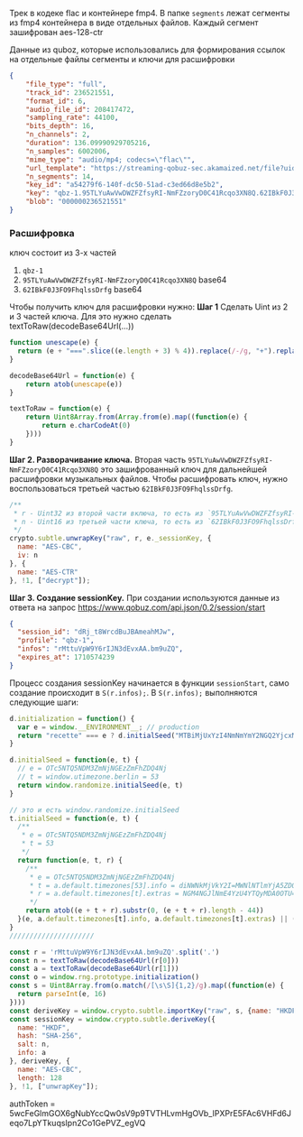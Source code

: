 Трек в кодеке flac и контейнере fmp4. В папке `segments` лежат сегменты из fmp4 контейнера в виде отдельных файлов. Каждый сегмент зашифрован aes-128-ctr

Данные из quboz, которые использовались для формирования ссылок на отдельные файлы сегменты и ключи для расшифровки
```json
{
    "file_type": "full",
    "track_id": 236521551,
    "format_id": 6,
    "audio_file_id": 208417472,
    "sampling_rate": 44100,
    "bits_depth": 16,
    "n_channels": 2,
    "duration": 136.09990929705216,
    "n_samples": 6002006,
    "mime_type": "audio/mp4; codecs=\"flac\"",
    "url_template": "https://streaming-qobuz-sec.akamaized.net/file?uid=2971018&eid=236521551&fmt=6&fid=208417472&profile=sec-1&s=$SEGMENT$&app_id=950096963&cid=2105596&etsp=1710624428&hmac=eqZl7-8RdGW5sm4EWNYjhevc-yU",
    "n_segments": 14,
    "key_id": "a54279f6-140f-dc50-51ad-c3ed66d8e5b2",
    "key": "qbz-1.95TLYuAwVwDWZFZfsyRI-NmFZzoryD0C41Rcqo3XN8Q.62IBkF0J3FO9FhqlssDrfg",
    "blob": "000000236521551"
}
```
### Расшифровка
ключ состоит из 3-х частей
1. `qbz-1`
2. `95TLYuAwVwDWZFZfsyRI-NmFZzoryD0C41Rcqo3XN8Q` base64
3. `62IBkF0J3FO9FhqlssDrfg` base64

Чтобы получить ключ для расшифровки нужно:
**Шаг 1**
Сделать Uint из 2 и 3 частей ключа. Для это нужно сделать textToRaw(decodeBase64Url(...))
```js
function unescape(e) {
  return (e + "===".slice((e.length + 3) % 4)).replace(/-/g, "+").replace(/_/g, "/")
}

decodeBase64Url = function(e) {
    return atob(unescape(e))
}

textToRaw = function(e) {
    return Uint8Array.from(Array.from(e).map((function(e) {
        return e.charCodeAt(0)
    })))
}
```
**Шаг 2. Разворачивание ключа.** Вторая часть `95TLYuAwVwDWZFZfsyRI-NmFZzoryD0C41Rcqo3XN8Q` это зашифрованный ключ для дальнейшей расшифровки музыкальных файлов.
Чтобы расшифровать ключ, нужно воспользоваться третьей частью `62IBkF0J3FO9FhqlssDrfg`.
```js
/**
 * r - Uint32 из второй части включа, то есть из `95TLYuAwVwDWZFZfsyRI-NmFZzoryD0C41Rcqo3XN8Q`
 * n - Uint16 из третьей части ключа, то есть из `62IBkF0J3FO9FhqlssDrfg`
 */
crypto.subtle.unwrapKey("raw", r, e._sessionKey, {
  name: "AES-CBC",
  iv: n
}, {
  name: "AES-CTR"
}, !1, ["decrypt"]);
```
**Шаг 3. Создание sessionKey.**
При создании используются данные из ответа на запрос https://www.qobuz.com/api.json/0.2/session/start
```json
{
  "session_id": "dRj_t8WrcdBuJBAmeahMJw",
  "profile": "qbz-1",
  "infos": "rMttuVpW9Y6rIJN3dEvxAA.bm9uZQ",
  "expires_at": 1710574239
}
```
Процесс создания sessionKey начинается в функции `sessionStart`, само создание происходит в `S(r.infos);`.
В `S(r.infos);` выполняются следующие шаги:

```js
d.initialization = function() {
  var e = window.__ENVIRONMENT__; // production
  return "recette" === e ? d.initialSeed("MTBiMjUxYzI4NmNmYmY2NGQ2YjcxMD", window.utimezone.london) : "integration" === e ? d.initialSeed("MmFiNzEzMWQzODM2MjNjZjQwM2NmM2", window.utimezone.algier) : d.initialSeed("OTc5NTQ5NDM3ZmNjNGEzZmFhZDQ4Nj", window.utimezone.berlin)
}

d.initialSeed = function(e, t) {
  // e = OTc5NTQ5NDM3ZmNjNGEzZmFhZDQ4Nj
  // t = window.utimezone.berlin = 53
  return window.randomize.initialSeed(e, t)
}

// это и есть window.randomize.initialSeed
t.initialSeed = function(e, t) {
  /**
   * e = OTc5NTQ5NDM3ZmNjNGEzZmFhZDQ4Nj
   * t = 53
   */
  return function(e, t, r) {
    /**
     * e = OTc5NTQ5NDM3ZmNjNGEzZmFhZDQ4Nj
     * t = a.default.timezones[53].info = diNWNkMjVkY2I=MWNlNTlmYjA5ZDQ2
     * r = a.default.timezones[t].extras = NGM4NGJlNmE4YzU4YTQyMDA0OTU=
     */
    return atob((e + t + r).substr(0, (e + t + r).length - 44))
  }(e, a.default.timezones[t].info, a.default.timezones[t].extras) || (new Date).getTime()
}
/////////////////////

const r = 'rMttuVpW9Y6rIJN3dEvxAA.bm9uZQ'.split('.')
const n = textToRaw(decodeBase64Url(r[0]))
const a = textToRaw(decodeBase64Url(r[1]))
const o = window.rng.prototype.initialization()
const s = Uint8Array.from(o.match(/[\s\S]{1,2}/g).map((function(e) {
  return parseInt(e, 16)
})))
const deriveKey = window.crypto.subtle.importKey("raw", s, {name: "HKDF"}, !1, ["deriveKey", "deriveBits"]);
const sessionKey = window.crypto.subtle.deriveKey({
  name: "HKDF",
  hash: "SHA-256",
  salt: n,
  info: a
}, deriveKey, {
  name: "AES-CBC",
  length: 128
}, !1, ["unwrapKey"]);
```

authToken = 5wcFeGlmGOX6gNubYccQw0sV9p9TVTHLvmHgOVb_IPXPrE5FAc6VHFd6Jeqo7LpYTkuqsIpn2Co1GePVZ_egVQ

